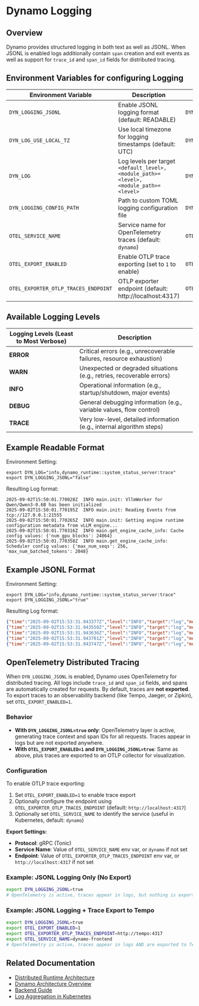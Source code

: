 <!--
SPDX-FileCopyrightText: Copyright (c) 2025 NVIDIA CORPORATION & AFFILIATES. All rights reserved.
SPDX-License-Identifier: Apache-2.0

Licensed under the Apache License, Version 2.0 (the "License");
you may not use this file except in compliance with the License.
You may obtain a copy of the License at

http://www.apache.org/licenses/LICENSE-2.0

Unless required by applicable law or agreed to in writing, software
distributed under the License is distributed on an "AS IS" BASIS,
WITHOUT WARRANTIES OR CONDITIONS OF ANY KIND, either express or implied.
See the License for the specific language governing permissions and
limitations under the License.
-->

# Dynamo Logging

## Overview

Dynamo provides structured logging in both text as well as JSONL. When
JSONL is enabled logs additionally contain `span` creation and exit
events as well as support for `trace_id` and `span_id` fields for
distributed tracing.

## Environment Variables for configuring Logging

| Environment Variable                | Description                                 | Example Settings                  |
| ----------------------------------- | --------------------------------------------| ---------------------------------------------------- |
| `DYN_LOGGING_JSONL`                | Enable JSONL logging format (default: READABLE)                  | `DYN_LOGGING_JSONL=true`                          |
| `DYN_LOG_USE_LOCAL_TZ`             | Use local timezone for logging timestamps (default: UTC)         | `DYN_LOG_USE_LOCAL_TZ=1`                       |
| `DYN_LOG`                          | Log levels per target `<default_level>,<module_path>=<level>,<module_path>=<level>`             | `DYN_LOG=info,dynamo_runtime::system_status_server:trace`  |
| `DYN_LOGGING_CONFIG_PATH`          | Path to custom TOML logging configuration file            | `DYN_LOGGING_CONFIG_PATH=/path/to/config.toml`|
| `OTEL_SERVICE_NAME`                | Service name for OpenTelemetry traces (default: `dynamo`) | `OTEL_SERVICE_NAME=dynamo-frontend` |
| `OTEL_EXPORT_ENABLED`              | Enable OTLP trace exporting (set to `1` to enable) | `OTEL_EXPORT_ENABLED=1` |
| `OTEL_EXPORTER_OTLP_TRACES_ENDPOINT`             | OTLP exporter endpoint (default: http://localhost:4317) | `OTEL_EXPORTER_OTLP_TRACES_ENDPOINT=http://tempo:4317` |


## Available Logging Levels

| **Logging Levels (Least to Most Verbose)** | **Description**                                                                 |
|-------------------------------------------|---------------------------------------------------------------------------------|
| **ERROR**                                 | Critical errors (e.g., unrecoverable failures, resource exhaustion)              |
| **WARN**                                  | Unexpected or degraded situations (e.g., retries, recoverable errors)           |
| **INFO**                                  | Operational information (e.g., startup/shutdown, major events)                 |
| **DEBUG**                                 | General debugging information (e.g., variable values, flow control)            |
| **TRACE**                                 | Very low-level, detailed information (e.g., internal algorithm steps)           |

## Example Readable Format

Environment Setting:

```
export DYN_LOG="info,dynamo_runtime::system_status_server:trace"
export DYN_LOGGING_JSONL="false"
```

Resulting Log format:

```
2025-09-02T15:50:01.770028Z  INFO main.init: VllmWorker for Qwen/Qwen3-0.6B has been initialized
2025-09-02T15:50:01.770195Z  INFO main.init: Reading Events from tcp://127.0.0.1:21555
2025-09-02T15:50:01.770265Z  INFO main.init: Getting engine runtime configuration metadata from vLLM engine...
2025-09-02T15:50:01.770316Z  INFO main.get_engine_cache_info: Cache config values: {'num_gpu_blocks': 24064}
2025-09-02T15:50:01.770358Z  INFO main.get_engine_cache_info: Scheduler config values: {'max_num_seqs': 256, 'max_num_batched_tokens': 2048}
```

## Example JSONL Format

Environment Setting:

```
export DYN_LOG="info,dynamo_runtime::system_status_server:trace"
export DYN_LOGGING_JSONL="true"
```

Resulting Log format:

```json
{"time":"2025-09-02T15:53:31.943377Z","level":"INFO","target":"log","message":"VllmWorker for Qwen/Qwen3-0.6B has been initialized","log.file":"/opt/dynamo/venv/lib/python3.12/site-packages/dynamo/vllm/main.py","log.line":191,"log.target":"main.init"}
{"time":"2025-09-02T15:53:31.943550Z","level":"INFO","target":"log","message":"Reading Events from tcp://127.0.0.1:26771","log.file":"/opt/dynamo/venv/lib/python3.12/site-packages/dynamo/vllm/main.py","log.line":212,"log.target":"main.init"}
{"time":"2025-09-02T15:53:31.943636Z","level":"INFO","target":"log","message":"Getting engine runtime configuration metadata from vLLM engine...","log.file":"/opt/dynamo/venv/lib/python3.12/site-packages/dynamo/vllm/main.py","log.line":220,"log.target":"main.init"}
{"time":"2025-09-02T15:53:31.943701Z","level":"INFO","target":"log","message":"Cache config values: {'num_gpu_blocks': 24064}","log.file":"/opt/dynamo/venv/lib/python3.12/site-packages/dynamo/vllm/main.py","log.line":267,"log.target":"main.get_engine_cache_info"}
{"time":"2025-09-02T15:53:31.943747Z","level":"INFO","target":"log","message":"Scheduler config values: {'max_num_seqs': 256, 'max_num_batched_tokens': 2048}","log.file":"/opt/dynamo/venv/lib/python3.12/site-packages/dynamo/vllm/main.py","log.line":268,"log.target":"main.get_engine_cache_info"}
```

## OpenTelemetry Distributed Tracing

When `DYN_LOGGING_JSONL` is enabled, Dynamo uses OpenTelemetry for distributed tracing. All logs include `trace_id` and `span_id` fields, and spans are automatically created for requests. By default, traces are **not exported**. To export traces to an observability backend (like Tempo, Jaeger, or Zipkin), set `OTEL_EXPORT_ENABLED=1`.

### Behavior

- **With `DYN_LOGGING_JSONL=true` only**: OpenTelemetry layer is active, generating trace context and span IDs for all requests. Traces appear in logs but are not exported anywhere.
- **With `OTEL_EXPORT_ENABLED=1` and `DYN_LOGGING_JSONL=true`**: Same as above, plus traces are exported to an OTLP collector for visualization.

### Configuration

To enable OTLP trace exporting:

1. Set `OTEL_EXPORT_ENABLED=1` to enable trace export
2. Optionally configure the endpoint using `OTEL_EXPORTER_OTLP_TRACES_ENDPOINT` (default: `http://localhost:4317`)
3. Optionally set `OTEL_SERVICE_NAME` to identify the service (useful in Kubernetes, default: `dynamo`)

**Export Settings:**
- **Protocol**: gRPC (Tonic)
- **Service Name**: Value of `OTEL_SERVICE_NAME` env var, or `dynamo` if not set
- **Endpoint**: Value of `OTEL_EXPORTER_OTLP_TRACES_ENDPOINT` env var, or `http://localhost:4317` if not set

### Example: JSONL Logging Only (No Export)

```bash
export DYN_LOGGING_JSONL=true
# OpenTelemetry is active, traces appear in logs, but nothing is exported
```

### Example: JSONL Logging + Trace Export to Tempo

```bash
export DYN_LOGGING_JSONL=true
export OTEL_EXPORT_ENABLED=1
export OTEL_EXPORTER_OTLP_TRACES_ENDPOINT=http://tempo:4317
export OTEL_SERVICE_NAME=dynamo-frontend
# OpenTelemetry is active, traces appear in logs AND are exported to Tempo
```

## Related Documentation

- [Distributed Runtime Architecture](../design_docs/distributed_runtime.md)
- [Dynamo Architecture Overview](../design_docs/architecture.md)
- [Backend Guide](../development/backend-guide.md)
- [Log Aggregation in Kubernetes](../kubernetes/observability/logging.md)
